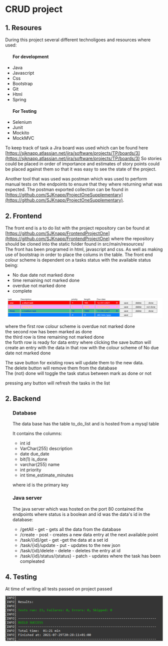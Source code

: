 <h1>CRUD project</h1>

<h2>1. Resoures</h2>

During this project several different technoligoes and resources where used:
<ul>
	<h4>For development</h4>
	<li>Java</li>
	<li>Javascript</li>
	<li>Css</li>
	<li>Bootstrap</li>
	<li>Git</li>
	<li>Html</li>
	<li>Spring</li>
	<h4>For Testing</h4>
	<li>Selenium</li>
	<li>Junit</li>
	<li>Mockito</li>
	<li>MockMVC</li>
</ul>

To keep track of task a Jira board was used which can be found here
[https://sjknapp.atlassian.net/jira/software/projects/TP/boards/3](https://sjknapp.atlassian.net/jira/software/projects/TP/boards/3)
So stories could be placed in order of importance and estimates of story points could be placed against them so that it was easy to 
see the state of the project.

Another tool that was used was postman which was used to perform manual tests on the endpoints to ensure that they where returning 
what was expected. The postman exported collection can be found in 
[https://github.com/SJKnapp/ProjectOneSupplementary](https://github.com/SJKnapp/ProjectOneSupplementary).

<h2>2. Frontend</h2>

The front end is a to do list with the project repository can be found at 
[https://github.com/SJKnapp/FrontendProjectOne](https://github.com/SJKnapp/FrontendProjectOne)
 where the repository should be cloned into the static folder found in src/main/resources/
<br />
The front has been programed in html, javascript and css. As well as making use of bootstrap 
in order to place the colums in the table.
The front end colour scheme is dependent on a tasks status with the available status being:
<ul>
	<li>No due date not marked done</li>
	<li>time remaining not marked done</li>
	<li>overdue not marked done</li>
	<li>complete</li>
</ul>

![image of frontend](https://github.com/SJKnapp/ProjectOneSupplementary/blob/main/Screenshot%202021-07-29%20at%2019-52-17%20Document.png)

where the first row colour scheme is overdue not marked done
<br/>the second row has been marked as done
<br/>the third row is time remaining not marked done
<br/>the forth row is ready for data entry where clicking 
the save button will create an entry with the data in that 
row with the colour scheme of No due date not marked done

The save button for existing rows will update them to the new data.
<br />The delete button will remove them from the database
<br />The (not) done will toggle the task status between mark as done or not

pressing any button will refresh the tasks in the list


<h2>2. Backend</h2>

<ul><h3>Database</h3>

<p>The data base has the table to_do_list and is hosted from a mysql table</p>
<p>It contains the columns:</p>
<ul>
	<li>int id</li>
	<li>VarChar(255) description</li>
	<li>date due_date</li>
	<li>bit(1) is_done</li>
	<li>varchar(255) name</li>
	<li>int priority</li>
	<li>int time_estimate_minutes</li>
</ul>

where id is the primary key

<h3>Java server</h3>

The java server which was hosted on the port 80 contained the endpoints where status is a 
boolean and id was the data's id in the database:

<ul>
	<li>/getAll - get - gets all the data from the database</li>
	<li>/create - post - creates a new data entry at the next available point</li>
	<li>/task/{id}/get - get -get the data at a set id</li>
	<li>/task/{id}/update - put - updates to the new json</li>
	<li>/task/{id}/delete - delete - deletes the entry at id </li>
	<li>/task/{id}/status/{status} - patch - updates where the task has been compleated</li>
</ul>	


</ul>

<h2>4. Testing</h2>

At time of writing all tests passed on project passed

![image of test results](https://github.com/SJKnapp/ProjectOneSupplementary/blob/main/ProjectOneTestResults.PNG)
 
 
